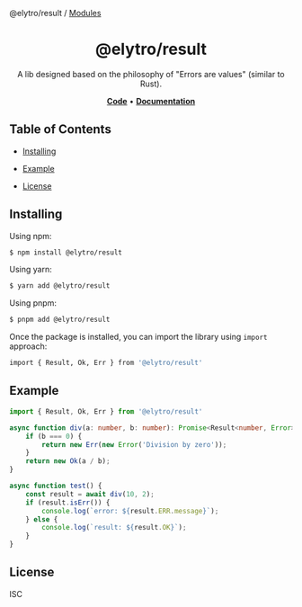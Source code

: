@elytro/result / [Modules](modules.md)

<h1 align="center">
   <b>
        @elytro/result
    </b>
</h1>

<p align="center">A lib designed based on the philosophy of "Errors are values" (similar to Rust).</p>

<p align="center">
    <a href="https://github.com/SoulWallet/elytro-wallet-lib/tree/develop/packages/result"><b>Code</b></a> •
    <a href="https://github.com/SoulWallet/elytro-wallet-lib/blob/develop/packages/result/docs/modules.md"><b>Documentation</b></a>
</p>

## Table of Contents

  - [Installing](#installing)
    
  - [Example](#example)

  - [License](#license)

## Installing

Using npm:

```bash
$ npm install @elytro/result
```

Using yarn:

```bash
$ yarn add @elytro/result
```

Using pnpm:

```bash
$ pnpm add @elytro/result
```

Once the package is installed, you can import the library using `import` approach:

```bash
import { Result, Ok, Err } from '@elytro/result'
```

## Example

```typescript
import { Result, Ok, Err } from '@elytro/result'

async function div(a: number, b: number): Promise<Result<number, Error>> {
    if (b === 0) {
        return new Err(new Error('Division by zero'));
    }
    return new Ok(a / b);
}

async function test() {
    const result = await div(10, 2);
    if (result.isErr()) {
        console.log(`error: ${result.ERR.message}`);
    } else {
        console.log(`result: ${result.OK}`);
    }
}
```

## License

ISC
